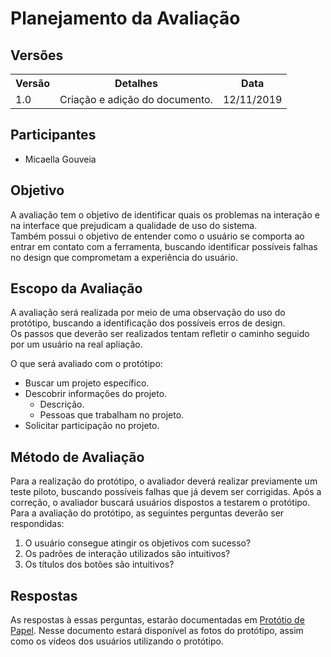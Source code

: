 # Planejamento da Avaliação

## Versões

<table class="versions">
	<tr>
		<th class="version_header">Versão</th>
		<th>Detalhes</th>
		<th>Data</th>
	</tr>
	<tr>
		<td>1.0</td>
		<td>Criação e adição do documento.</td>
		<td>12/11/2019</td>
	</tr>	
</table> 

## Participantes
- Micaella Gouveia

## Objetivo
A avaliação tem o objetivo de identificar quais os problemas na interação e na interface que prejudicam a qualidade de uso do sistema. <br>
Também possui o objetivo de entender como o usuário se comporta ao entrar em contato com a ferramenta, buscando identificar possíveis falhas no design que comprometam a experiência do usuário.

## Escopo da Avaliação

A avaliação será realizada por meio de uma observação do uso do protótipo, buscando a identificação dos possíveis erros de design.<br>
Os passos que deverão ser realizados tentam refletir o caminho seguido por um usuário na real apliação.


O que será avaliado com o protótipo:

- Buscar um projeto específico.
- Descobrir informações do projeto.
	- Descrição.
	- Pessoas que trabalham no projeto.
- Solicitar participação no projeto.

## Método de Avaliação

Para a realização do protótipo, o avaliador deverá realizar previamente um teste piloto, buscando possíveis falhas que já devem ser corrigidas. Após a correção, o avaliador buscará usuários dispostos a testarem o protótipo.
<br>
Para a avaliação do protótipo, as seguintes perguntas deverão ser respondidas:

1. O usuário consegue atingir os objetivos com sucesso?
2. Os padrões de interação utilizados são intuitivos?
3. Os títulos dos botões são intuitivos?

## Respostas

As respostas à essas perguntas, estarão documentadas em [Protótio de Papel](./prototipo_papel.md). Nesse documento estará disponível as fotos do protótipo, assim como os vídeos dos usuários utilizando o protótipo.